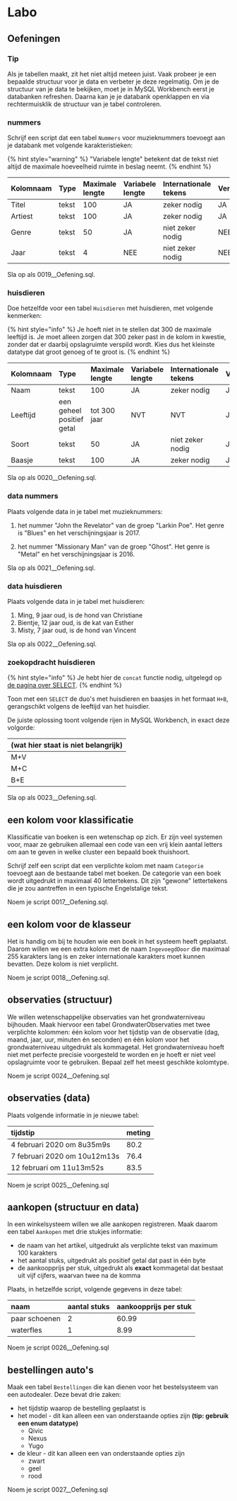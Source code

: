 # Labo

## Oefeningen

### Tip

Als je tabellen maakt, zit het niet altijd meteen juist. Vaak probeer je een bepaalde structuur voor je data en verbeter je deze regelmatig. Om je de structuur van je data te bekijken, moet je in MySQL Workbench eerst je databanken refreshen. Daarna kan je je databank openklappen en via rechtermuisklik de structuur van je tabel controleren.

### nummers

Schrijf een script dat een tabel `Nummers` voor muzieknummers toevoegt aan je databank met volgende karakteristieken:

{% hint style="warning" %}
"Variabele lengte" betekent dat de tekst niet altijd de maximale hoeveelheid ruimte in beslag neemt.
{% endhint %}

| Kolomnaam | Type | Maximale lengte | Variabele lengte | Internationale tekens | Verplicht |
| :--- | :--- | :--- | :--- | :--- | :--- |
| Titel | tekst | 100 | JA | zeker nodig | JA |
| Artiest | tekst | 100 | JA | zeker nodig | JA |
| Genre | tekst | 50 | JA | niet zeker nodig | NEE |
| Jaar | tekst | 4 | NEE | niet zeker nodig | NEE |

Sla op als 0019\_\_Oefening.sql.

### huisdieren

Doe hetzelfde voor een tabel `Huisdieren` met huisdieren, met volgende kenmerken:

{% hint style="info" %}
Je hoeft niet in te stellen dat 300 de maximale leeftijd is. Je moet alleen zorgen dat 300 zeker past in de kolom in kwestie, zonder dat er daarbij opslagruimte verspild wordt. Kies dus het kleinste datatype dat groot genoeg of te groot is.
{% endhint %}

| Kolomnaam | Type | Maximale lengte | Variabele lengte | Internationale tekens | Verplicht |
| :--- | :--- | :--- | :--- | :--- | :--- |
| Naam | tekst | 100 | JA | zeker nodig | JA |
| Leeftijd | een geheel positief getal | tot 300 jaar | NVT | NVT | JA |
| Soort | tekst | 50 | JA | niet zeker nodig | JA |
| Baasje | tekst | 100 | JA | zeker nodig | JA |

Sla op als 0020\_\_Oefening.sql.

### data nummers

Plaats volgende data in je tabel met muzieknummers:

1. het nummer "John the Revelator" van de groep "Larkin Poe". Het genre is "Blues" en het verschijningsjaar is 2017.

2. het nummer "Missionary Man" van de groep "Ghost". Het genre is "Metal" en het verschijningsjaar is 2016.

Sla op als 0021\_\_Oefening.sql.

### data huisdieren

Plaats volgende data in je tabel met huisdieren:

1. Ming, 9 jaar oud, is de hond van Christiane
2. Bientje, 12 jaar oud, is de kat van Esther
3. Misty, 7 jaar oud, is de hond van Vincent

Sla op als 0022\_\_Oefening.sql.

### zoekopdracht huisdieren

{% hint style="info" %}
Je hebt hier de `concat` functie nodig, uitgelegd op [de pagina over SELECT](../dml/select/).
{% endhint %}

Toon met een `SELECT` de duo's met huisdieren en baasjes in het formaat `H+B`, gerangschikt volgens de leeftijd van het huisdier.

De juiste oplossing toont volgende rijen in MySQL Workbench, in exact deze volgorde:

| \(wat hier staat is niet belangrijk\) |
| :--- |
| M+V |
| M+C |
| B+E |

Sla op als 0023\_\_Oefening.sql.

## een kolom voor klassificatie

Klassificatie van boeken is een wetenschap op zich. Er zijn veel systemen voor, maar ze gebruiken allemaal een code van een vrij klein aantal letters om aan te geven in welke cluster een bepaald boek thuishoort.

Schrijf zelf een script dat een verplichte kolom met naam `Categorie` toevoegt aan de bestaande tabel met boeken. De categorie van een boek wordt uitgedrukt in maximaal 40 lettertekens. Dit zijn "gewone" lettertekens die je zou aantreffen in een typische Engelstalige tekst.

Noem je script 0017\_\_Oefening.sql.

## een kolom voor de klasseur

Het is handig om bij te houden wie een boek in het systeem heeft geplaatst. Daarom willen we een extra kolom met de naam `IngevoegdDoor` die maximaal 255 karakters lang is en zeker internationale karakters moet kunnen bevatten. Deze kolom is niet verplicht.

Noem je script 0018\_\_Oefening.sql.

## observaties \(structuur\)

We willen wetenschappelijke observaties van het grondwaterniveau bijhouden. Maak hiervoor een tabel GrondwaterObservaties met twee verplichte kolommen: één kolom voor het tijdstip van de observatie \(dag, maand, jaar, uur, minuten én seconden\) en één kolom voor het grondwaterniveau uitgedrukt als kommagetal. Het grondwaterniveau hoeft niet met perfecte precisie voorgesteld te worden en je hoeft er niet veel opslagruimte voor te gebruiken. Bepaal zelf het meest geschikte kolomtype.

Noem je script 0024\_\_Oefening.sql

## observaties \(data\)

Plaats volgende informatie in je nieuwe tabel:

| tijdstip | meting |
| :--- | :--- |
| 4 februari 2020 om 8u35m9s | 80.2 |
| 7 februari 2020 om 10u12m13s | 76.4 |
| 12 februari om 11u13m52s | 83.5 |

Noem je script 0025\_\_Oefening.sql

## aankopen \(structuur en data\)

In een winkelsysteem willen we alle aankopen registreren. Maak daarom een tabel `Aankopen` met drie stukjes informatie:

* de naam van het artikel, uitgedrukt als verplichte tekst van maximum 100 karakters
* het aantal stuks, uitgedrukt als positief getal dat past in één byte
* de aankoopprijs per stuk, uitgedrukt als **exact** kommagetal dat bestaat uit vijf cijfers, waarvan twee na de komma

Plaats, in hetzelfde script, volgende gegevens in deze tabel:

| naam | aantal stuks | aankoopprijs per stuk |
| :--- | :--- | :--- |
| paar schoenen | 2 | 60.99 |
| waterfles | 1 | 8.99 |

Noem je script 0026\_\_Oefening.sql

## bestellingen auto's

Maak een tabel `Bestellingen` die kan dienen voor het bestelsysteem van een autodealer. Deze bevat drie zaken:

* het tijdstip waarop de bestelling geplaatst is
* het model - dit kan alleen een van onderstaande opties zijn **\(tip: gebruik een enum datatype\)**
  * Qivic
  * Nexus
  * Yugo
* de kleur - dit kan alleen een van onderstaande opties zijn
  * zwart
  * geel
  * rood

Noem je script 0027\_\_Oefening.sql

